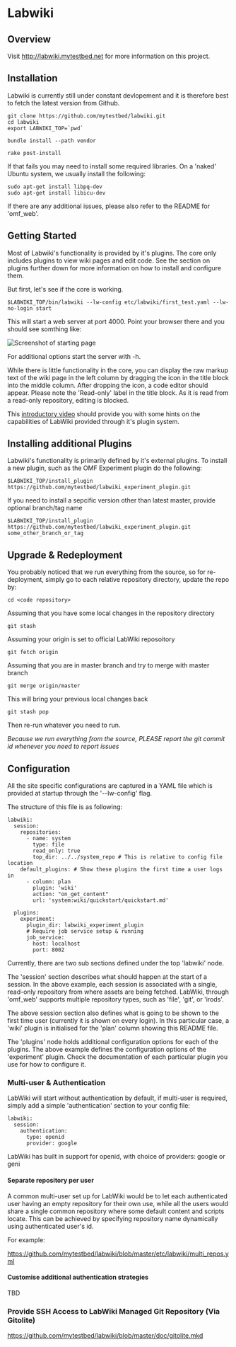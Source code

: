 # Labwiki

## Overview

Visit http://labwiki.mytestbed.net for more information on this project.

## Installation

Labwiki is currently still under constant devlopement and it is therefore best to fetch the latest version from Github.

    git clone https://github.com/mytestbed/labwiki.git
    cd labwiki
    export LABWIKI_TOP=`pwd`

    bundle install --path vendor

    rake post-install

If that fails you may need to install some required libraries. On a 'naked' Ubuntu system, we usually install the following:

    sudo apt-get install libpq-dev
    sudo apt-get install libicu-dev

If there are any additional issues, please also refer to the README for 'omf_web'.

## Getting Started

Most of Labwiki's functionality is provided by it's plugins. The core only includes plugins to view wiki pages
and edit code. See the section on plugins further down for more information on how to install and configure them.

But first, let's see if the core is working.

    $LABWIKI_TOP/bin/labwiki --lw-config etc/labwiki/first_test.yaml --lw-no-login start

This will start a web server at port 4000. Point your browser there and you should see somthing like:

![Screenshot of starting page](https://raw.github.com/mytestbed/labwiki/master/doc/screenshot.png "Screenshot")

For additional options start the server with -h.

While there is little functionality in the core, you can display the raw markup text of the wiki page in the left column
by dragging the icon in the title block into the middle column. After dropping the icon, a code editor should appear. Please
note the 'Read-only' label in the title block. As it is read from a read-only repository, editing is blocked.

This [introductory video](http://labwiki.mytestbed.net) should provide you with some hints on the capabilities
of LabWiki provided through it's plugin system.

## Installing additional Plugins

Labwiki's functionality is primarily defined by it's external plugins. To install a new plugin, such as the OMF Experiment plugin do the
following:

    $LABWIKI_TOP/install_plugin https://github.com/mytestbed/labwiki_experiment_plugin.git

If you need to install a sepcific version other than latest master, provide optional branch/tag name

    $LABWIKI_TOP/install_plugin https://github.com/mytestbed/labwiki_experiment_plugin.git some_other_branch_or_tag

## Upgrade & Redeployment

You probably noticed that we run everything from the source, so for re-deployment, simply go to each relative repository directory, update the repo by:

    cd <code repository>

Assuming that you have some local changes in the repository directory

    git stash

Assuming your origin is set to official LabWiki reposoitory

    git fetch origin

Assuming that you are in master branch and try to merge with master branch

    git merge origin/master

This will bring your previous local changes back

    git stash pop

Then re-run whatever you need to run.

_Because we run everything from the source, PLEASE report the git commit id whenever you need to report issues_

## Configuration

All the site specific configurations are captured in a YAML file which is provided at startup through
the '--lw-config' flag.

The structure of this file is as following:

    labwiki:
      session:
        repositories:
          - name: system
            type: file
            read_only: true
            top_dir: ../../system_repo # This is relative to config file location
        default_plugins: # Show these plugins the first time a user logs in
          - column: plan
            plugin: 'wiki'
            action: "on_get_content"
            url: 'system:wiki/quickstart/quickstart.md'

      plugins:
        experiment:
          plugin_dir: labwiki_experiment_plugin
          # Require job service setup & running
          job_service:
            host: localhost
            port: 8002


Currently, there are two sub sections defined under the top 'labwiki' node.

The 'session' section describes what should happen at the start of a session. In the above example, each
session is associated with a single, read-only repository from where assets are being fetched. LabWiki, through
'omf_web' supports multiple repository types, such as 'file', 'git', or 'irods'.

The above session section also defines what is going to be shown to the first time user (currently
it is shown on every login). In this particular case, a 'wiki' plugin is initialised for the 'plan' column showing
this README file.

The 'plugins' node holds additional configuration options for each of the plugins. The above
example defines the configuration options of the 'experiment' plugin. Check the documentation of each particular plugin
you use for how to configure it.

### Multi-user & Authentication

LabWiki will start without authentication by default, if multi-user is required, simply add a simple 'authentication' section to your config file:

    labwiki:
      session:
        authentication:
          type: openid
          provider: google


LabWiki has built in support for openid, with choice of providers: google or geni

#### Separate repository per user

A common multi-user set up for LabWiki would be to let each authenticated user having an empty repository for their own use, while all the users would share a single common repository where some default content and scripts locate. This can be achieved by specifying repository name dynamically using authenticated user's id.

For example:

https://github.com/mytestbed/labwiki/blob/master/etc/labwiki/multi_repos.yml

#### Customise additional authentication strategies

TBD


### Provide SSH Access to LabWiki Managed Git Repository (Via Gitolite)

https://github.com/mytestbed/labwiki/blob/master/doc/gitolite.mkd

